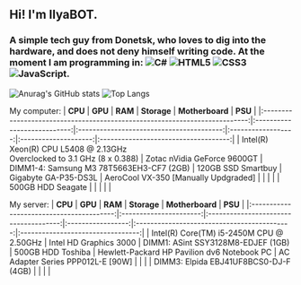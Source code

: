 ## Hi! I'm IlyaBOT.
### A simple tech guy from Donetsk, who loves to dig into the hardware, and does not deny himself writing code. At the moment I am programming in: ![C#](https://img.shields.io/badge/c%23-%23239120.svg?style=for-the-badge&logo=c-sharp&logoColor=white) ![HTML5](https://img.shields.io/badge/html5-%23E34F26.svg?style=for-the-badge&logo=html5&logoColor=white) ![CSS3](https://img.shields.io/badge/css3-%231572B6.svg?style=for-the-badge&logo=css3&logoColor=white) ![JavaScript](https://img.shields.io/badge/javascript-%23323330.svg?style=for-the-badge&logo=javascript&logoColor=%23F7DF1E).

![Anurag's GitHub stats](https://github-readme-stats.vercel.app/api?username=ilyabot&show_icons=true&theme=radical)
![Top Langs](https://github-readme-stats.vercel.app/api/top-langs/?username=ilyabot&langs_count=10&layout=compact&theme=radical)

My computer:
|                                   **CPU**                                  |           **GPU**           |                  **RAM**                 |     **Storage**    |    **Motherboard**   |                **PSU**               |
|:--------------------------------------------------------------------------:|:---------------------------:|:----------------------------------------:|:------------------:|:--------------------:|:------------------------------------:|
| Intel(R) Xeon(R) CPU L5408 @ 2.13GHz<br>Overclocked to 3.1 GHz (8 x 0.388) | Zotac nVidia GeForce 9600GT | DIMM1-4: Samsung M3 78T5663EH3-CF7 (2GB) | 120GB SSD Smartbuy | Gigabyte GA-P35-DS3L | AeroCool VX-350 [Manually Updgraded] |
|                                                                            |                             |                                          |  500GB HDD Seagate |                      |                                      |                     |                                      |

My server:
|                  **CPU**                 |         **GPU**        |                **RAM**                |    **Storage**    |               **Motherboard**               |              **PSU**              |
|:----------------------------------------:|:----------------------:|:-------------------------------------:|:-----------------:|:-------------------------------------------:|:---------------------------------:|
| Intel(R) Core(TM) i5-2450M CPU @ 2.50GHz | Intel HD Graphics 3000 |   DIMM1: ASint SSY3128M8-EDJEF (1GB)  | 500GB HDD Toshiba | Hewlett-Packard HP Pavilion dv6 Notebook PC | AC Adapter Series PPP012L-E [90W] |
|                                          |                        | DIMM3: Elpida EBJ41UF8BCS0-DJ-F (4GB) |                   |                                             |                                   |
